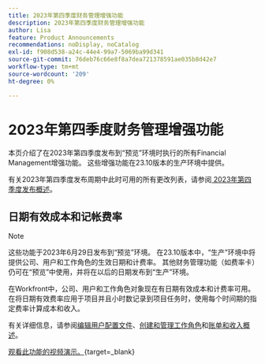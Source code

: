 ```yaml
---
title: 2023年第四季度财务管理增强功能
description: 2023年第四季度财务管理增强功能
author: Lisa
feature: Product Announcements
recommendations: noDisplay, noCatalog
exl-id: f908d538-a24c-44e4-99a7-5069ba99d341
source-git-commit: 76deb76c66e8f8a7dea721378591ae035b8d42e7
workflow-type: tm+mt
source-wordcount: '209'
ht-degree: 0%

---
```


# 2023年第四季度财务管理增强功能

本页介绍了在2023年第四季度发布到“预览”环境时执行的所有Financial Management增强功能。 这些增强功能在23.10版本的生产环境中提供。

有关2023年第四季度发布周期中此时可用的所有更改列表，请参阅[ 2023年第四季度发布概述](/help/quicksilver/product-announcements/product-releases/23-q4-release-activity/23-q4-release-overview.md)。

## 日期有效成本和记帐费率

>[!NOTE]
>
>这些功能于2023年6月29日发布到“预览”环境。 在23.10版本中，“生产”环境中将提供公司、用户和工作角色的生效日期和计费率。 其他财务管理功能（如费率卡）仍可在“预览”中使用，并将在以后的日期发布到“生产”环境。

在Workfront中，公司、用户和工作角色对象现在有日期有效成本和计费率可用。 在将日期有效费率应用于项目并且小时数记录到项目任务时，使用每个时间期的指定费率计算成本和收入。

有关详细信息，请参阅[编辑用户配置文件](/help/quicksilver/administration-and-setup/add-users/create-and-manage-users/edit-a-users-profile.md)、[创建和管理工作角色](/help/quicksilver/administration-and-setup/set-up-workfront/organizational-setup/create-manage-job-roles.md)和[账单和收入概述](/help/quicksilver/manage-work/projects/project-finances/billing-and-revenue-overview.md)。

[观看此功能的视频演示。](https://video.tv.adobe.com/v/3424915/){target=_blank}
